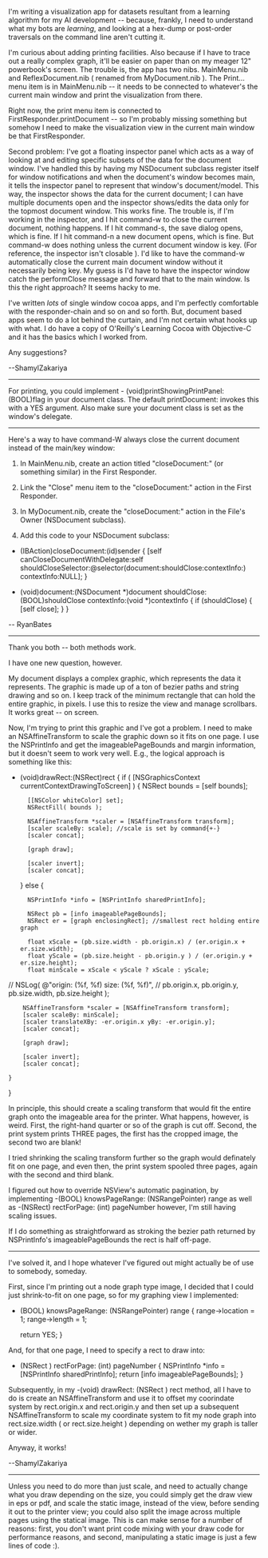 I'm writing a visualization app for datasets resultant from a learning algorithm for my AI development -- because, frankly, I need to understand what my bots are *learning*, and looking at a hex-dump or post-order traversals on the command line aren't cutting it.

I'm curious about adding printing facilities. Also because if I have to trace out a really complex graph, it'll be easier on paper than on my meager 12" powerbook's screen. The trouble is, the app has two nibs. MainMenu.nib and ReflexDocument.nib ( renamed from MyDocument.nib ). The Print... menu item is in MainMenu.nib -- it needs to be connected to whatever's the current main window and print the visualization from there.

Right now, the print menu item is connected to FirstResponder.printDocument -- so I'm probably missing something but somehow I need to make the visualization view in the current main window be that FirstResponder.

Second problem: I've got a floating inspector panel which acts as a way of looking at and editing specific subsets of the data for the document window. I've handled this by having my NSDocument subclass register itself for window notifications and when the document's window becomes main, it tells the inspector panel to represent that window's document/model. This way, the inspector shows the data for the current document; I can have multiple documents open and the inspector shows/edits the data only for the topmost document window. This works fine. The trouble is, if I'm working in the inspector, and I hit command-w to close the current document, nothing happens. If I hit command-s, the save dialog opens, which is fine. If I hit command-n a new document opens, which is fine. But command-w does nothing unless the current document window is key. (For reference, the inspector isn't closable ). I'd like to have the command-w automatically close the current main document window without it necessarily being key. My guess is I'd have to have the inspector window catch the performClose message and forward that to the main window. Is this the right approach? It seems hacky to me.

I've written *lots* of single window cocoa apps, and I'm perfectly comfortable with the responder-chain and so on and so forth. But, document based apps seem to do a lot behind the curtain, and I'm not certain what hooks up with what. I do have a copy of O'Reilly's Learning Cocoa with Objective-C and it has the basics which I worked from.

Any suggestions?

--ShamylZakariya

----

For printing, you could implement     - (void)printShowingPrintPanel:(BOOL)flag in your document class. The default     printDocument: invokes this with a YES argument. Also make sure your document class is set as the window's delegate.

----

Here's a way to have command-W always close the current document instead of the main/key window:

1. In MainMenu.nib, create an action titled "closeDocument:" (or something similar) in the First Responder.

2. Link the "Close" menu item to the "closeDocument:" action in the First Responder.

3. In MyDocument.nib, create the "closeDocument:" action in the File's Owner (NSDocument subclass).

4. Add this code to your NSDocument subclass:

    
- (IBAction)closeDocument:(id)sender
{
	[self canCloseDocumentWithDelegate:self
			shouldCloseSelector:@selector(document:shouldClose:contextInfo:)
			contextInfo:NULL];
}

- (void)document:(NSDocument *)document shouldClose:(BOOL)shouldClose
			contextInfo:(void *)contextInfo
{
	if (shouldClose) {
		[self close];
	}
}


-- RyanBates

----

Thank you both -- both methods work.

I have one new question, however.

My document displays a complex graphic, which represents the data it represents. The graphic is made up of a ton of bezier paths and string drawing and so on. I keep track of the minimum rectangle that can hold the entire graphic, in pixels. I use this to resize the view and manage scrollbars. It works great -- on screen.

Now, I'm trying to print this graphic and I've got a problem. I need to make an NSAffineTransform to scale the graphic down so it fits on one page. I use the NSPrintInfo and get the imageablePageBounds and margin information, but it doesn't seem to work very well. E.g., the logical approach is something like this:

    

- (void)drawRect:(NSRect)rect
{
	if ( [NSGraphicsContext currentContextDrawingToScreen] ) 
	{
		NSRect bounds = [self bounds];

		[[NSColor whiteColor] set];
		NSRectFill( bounds );

		NSAffineTransform *scaler = [NSAffineTransform transform];
		[scaler scaleBy: scale]; //scale is set by command{+-}
		[scaler concat];

		[graph draw];	
		
		[scaler invert];
		[scaler concat];

	} else {
	
		NSPrintInfo *info = [NSPrintInfo sharedPrintInfo];
		
		NSRect pb = [info imageablePageBounds];
		NSRect er = [graph enclosingRect]; //smallest rect holding entire graph
		
		float xScale = (pb.size.width - pb.origin.x) / (er.origin.x + er.size.width);
		float yScale = (pb.size.height - pb.origin.y ) / (er.origin.y + er.size.height);
		float minScale = xScale < yScale ? xScale : yScale;

//		NSLog( @"origin: (%f, %f) size: (%f, %f)", 
//			pb.origin.x, pb.origin.y, pb.size.width, pb.size.height );
			
		NSAffineTransform *scaler = [NSAffineTransform transform];
		[scaler scaleBy: minScale];
		[scaler translateXBy: -er.origin.x yBy: -er.origin.y];
		[scaler concat];

		[graph draw];	
		
		[scaler invert];
		[scaler concat];

	}	
}



In principle, this should create a scaling transform that would fit the entire graph onto the imageable area for the printer. What happens, however, is weird. First, the right-hand quarter or so of the graph is cut off. Second, the print system prints THREE pages, the first has the cropped image, the second two are blank!

I tried shrinking the scaling transform further so the graph would definately fit on one page, and even then, the print system spooled three pages, again with the second and third blank.

I figured out how to override NSView's automatic pagination, by implementing      -(BOOL) knowsPageRange: (NSRangePointer) range  as well as      -(NSRect) rectForPage: (int) pageNumber  however, I'm still having scaling issues.

If I do something as straightforward as stroking the bezier path returned by NSPrintInfo's imageablePageBounds the rect is half off-page.

----

I've solved it, and I hope whatever I've figured out might actually be of use to somebody, someday.

First, since I'm printing out a node graph type image, I decided that I could just shrink-to-fit on one page, so for my graphing view I implemented:

    

- (BOOL) knowsPageRange: (NSRangePointer) range
{
    range->location = 1;
    range->length = 1;

    return YES;
}



And, for that one page, I need to specify a rect to draw into:

    

- (NSRect ) rectForPage: (int) pageNumber
{
    NSPrintInfo *info = [NSPrintInfo sharedPrintInfo];
    return [info imageablePageBounds];
}



Subsequently, in my      -(void) drawRect: (NSRect ) rect  method, all I have to do is create an NSAffineTransform and use it to offset my coorindate system by     rect.origin.x and     rect.origin.y and then set up a subsequent NSAffineTransform to scale my coordinate system to fit my node graph into     rect.size.width ( or     rect.size.height ) depending on wether my graph is taller or wider.

Anyway, it works!

--ShamylZakariya

----

Unless you need to do more than just scale, and need to actually change what you draw depending on the size, you could simply get the draw view in eps or pdf, and scale the static image, instead of the view, before sending it out to the printer view; you could also split the image across multiple pages using the statical image.  This is can make sense for a number of reasons: first, you don't want print code mixing with your draw code for performance reasons, and second, manipulating a static image is just a few lines of code :).
